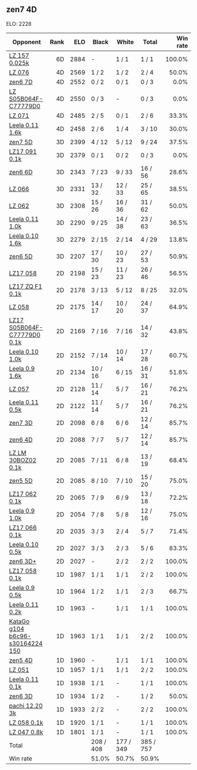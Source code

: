 ## zen7 4D ##

ELO: 2228

Opponent | Rank | ELO | Black | White | Total | Win rate
---------|-----:|----:|-------|-------|-------|-------:
[LZ 157 0.025k](LZ%20157%200.025k.md) | 6D | 2884 | - | 1 / 1 | 1 / 1 | 100.0%
[LZ 076](LZ%20076.md) | 4D | 2569 | 1 / 2 | 1 / 2 | 2 / 4 | 50.0%
[zen6 7D](zen6%207D.md) | 4D | 2552 | 0 / 2 | 0 / 1 | 0 / 3 | 0.0%
[LZ S05B064F-C77779D0](LZ%20S05B064F-C77779D0.md) | 4D | 2550 | 0 / 3 | - | 0 / 3 | 0.0%
[LZ 071](LZ%20071.md) | 4D | 2485 | 2 / 5 | 0 / 1 | 2 / 6 | 33.3%
[Leela 0.11 1.6k](Leela%200.11%201.6k.md) | 4D | 2458 | 2 / 6 | 1 / 4 | 3 / 10 | 30.0%
[zen7 5D](zen7%205D.md) | 3D | 2399 | 4 / 12 | 5 / 12 | 9 / 24 | 37.5%
[LZ17 091 0.1k](LZ17%20091%200.1k.md) | 3D | 2379 | 0 / 1 | 0 / 2 | 0 / 3 | 0.0%
[zen6 6D](zen6%206D.md) | 3D | 2343 | 7 / 23 | 9 / 33 | 16 / 56 | 28.6%
[LZ 066](LZ%20066.md) | 3D | 2331 | 13 / 32 | 12 / 33 | 25 / 65 | 38.5%
[LZ 062](LZ%20062.md) | 3D | 2308 | 15 / 26 | 16 / 36 | 31 / 62 | 50.0%
[Leela 0.11 1.0k](Leela%200.11%201.0k.md) | 3D | 2290 | 9 / 25 | 14 / 38 | 23 / 63 | 36.5%
[Leela 0.10 1.6k](Leela%200.10%201.6k.md) | 3D | 2279 | 2 / 15 | 2 / 14 | 4 / 29 | 13.8%
[zen6 5D](zen6%205D.md) | 3D | 2207 | 17 / 30 | 10 / 23 | 27 / 53 | 50.9%
[LZ17 058](LZ17%20058.md) | 2D | 2198 | 15 / 23 | 11 / 23 | 26 / 46 | 56.5%
[LZ17 ZQ F1 0.1k](LZ17%20ZQ%20F1%200.1k.md) | 2D | 2178 | 3 / 13 | 5 / 12 | 8 / 25 | 32.0%
[LZ 058](LZ%20058.md) | 2D | 2175 | 14 / 17 | 10 / 20 | 24 / 37 | 64.9%
[LZ17 S05B064F-C77779D0 0.1k](LZ17%20S05B064F-C77779D0%200.1k.md) | 2D | 2169 | 7 / 16 | 7 / 16 | 14 / 32 | 43.8%
[Leela 0.10 1.0k](Leela%200.10%201.0k.md) | 2D | 2152 | 7 / 14 | 10 / 14 | 17 / 28 | 60.7%
[Leela 0.9 1.6k](Leela%200.9%201.6k.md) | 2D | 2134 | 10 / 16 | 6 / 15 | 16 / 31 | 51.6%
[LZ 057](LZ%20057.md) | 2D | 2128 | 11 / 14 | 5 / 7 | 16 / 21 | 76.2%
[Leela 0.11 0.5k](Leela%200.11%200.5k.md) | 2D | 2122 | 11 / 14 | 5 / 7 | 16 / 21 | 76.2%
[zen7 3D](zen7%203D.md) | 2D | 2098 | 6 / 8 | 6 / 6 | 12 / 14 | 85.7%
[zen6 4D](zen6%204D.md) | 2D | 2088 | 7 / 7 | 5 / 7 | 12 / 14 | 85.7%
[LZ LM 30BOZ02 0.1k](LZ%20LM%2030BOZ02%200.1k.md) | 2D | 2085 | 7 / 11 | 6 / 8 | 13 / 19 | 68.4%
[zen5 5D](zen5%205D.md) | 2D | 2085 | 8 / 10 | 7 / 10 | 15 / 20 | 75.0%
[LZ17 062 0.1k](LZ17%20062%200.1k.md) | 2D | 2065 | 7 / 9 | 6 / 9 | 13 / 18 | 72.2%
[Leela 0.9 1.0k](Leela%200.9%201.0k.md) | 2D | 2054 | 7 / 8 | 5 / 8 | 12 / 16 | 75.0%
[LZ17 066 0.1k](LZ17%20066%200.1k.md) | 2D | 2035 | 3 / 3 | 2 / 4 | 5 / 7 | 71.4%
[Leela 0.10 0.5k](Leela%200.10%200.5k.md) | 2D | 2027 | 3 / 3 | 2 / 3 | 5 / 6 | 83.3%
[zen6 3D+](zen6%203D+.md) | 2D | 2027 | - | 2 / 2 | 2 / 2 | 100.0%
[LZ17 058 0.1k](LZ17%20058%200.1k.md) | 1D | 1987 | 1 / 1 | 1 / 1 | 2 / 2 | 100.0%
[Leela 0.9 0.5k](Leela%200.9%200.5k.md) | 1D | 1964 | 1 / 2 | 1 / 1 | 2 / 3 | 66.7%
[Leela 0.11 0.2k](Leela%200.11%200.2k.md) | 1D | 1963 | - | 1 / 1 | 1 / 1 | 100.0%
[KataGo g104 b6c96-s30164224 150](KataGo%20g104%20b6c96-s30164224%20150.md) | 1D | 1963 | 1 / 1 | 1 / 1 | 2 / 2 | 100.0%
[zen5 4D](zen5%204D.md) | 1D | 1960 | - | 1 / 1 | 1 / 1 | 100.0%
[LZ 051](LZ%20051.md) | 1D | 1957 | 1 / 1 | 1 / 1 | 2 / 2 | 100.0%
[Leela 0.11 0.1k](Leela%200.11%200.1k.md) | 1D | 1938 | 1 / 1 | - | 1 / 1 | 100.0%
[zen6 3D](zen6%203D.md) | 1D | 1934 | 1 / 2 | - | 1 / 2 | 50.0%
[pachi 12.20 3k](pachi%2012.20%203k.md) | 1D | 1933 | 2 / 2 | - | 2 / 2 | 100.0%
[LZ 058 0.1k](LZ%20058%200.1k.md) | 1D | 1920 | 1 / 1 | - | 1 / 1 | 100.0%
[LZ 047 0.8k](LZ%20047%200.8k.md) | 1D | 1801 | 1 / 1 | - | 1 / 1 | 100.0%
Total | | | 208 / 408 | 177 / 349 | 385 / 757 | 
Win rate| | | 51.0% | 50.7% | 50.9% | 
